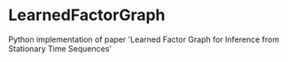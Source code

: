 # LearnedFactorGraph
Python implementation of paper 'Learned Factor Graph for Inference from Stationary Time Sequences'
